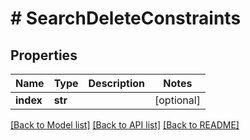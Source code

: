 # # SearchDeleteConstraints


## Properties 


Name | Type | Description | Notes
------------ | ------------- | ------------- | -------------
**index**| **str** |   | [optional]


[[Back to Model list]](../../README.md#models) [[Back to API list]](../../README.md#endpoints) [[Back to README]](../../README.md)

